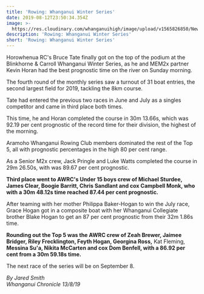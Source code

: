 ```yaml
---
title: 'Rowing: Whanganui Winter Series'
date: 2019-08-12T23:50:34.354Z
image: >-
  https://res.cloudinary.com/whanganuihigh/image/upload/v1565826850/News/Winter_Series.Chronicle_13.8.19.jpg
description: 'Rowing: Whanganui Winter Series'
short: 'Rowing: Whanganui Winter Series'
---
```

Horowhenua RC's Bruce Tate finally got on the top of the podium at the Blinkhorne & Carroll Whanganui Winter Series, as he and MEM2x partner Kevin Horan had the best prognostic time on the river on Sunday morning.

The fourth round of the monthly series saw a turnout of 31 boat entries, the second largest field for 2019, tackling the 8km course.

Tate had entered the previous two races in June and July as a singles competitor and came in third place both times.

This time, he and Horan completed the course in 30m 13.66s, which was 92.19 per cent prognostic of the record time for their division, the highest of the morning.

Aramoho Whanganui Rowing Club members dominated the rest of the Top 5, all with prognostic percentages in the high 80 per cent range.

As a Senior M2x crew, Jack Pringle and Luke Watts completed the course in 29m 26.50s, with was 89.67 per cent prognostic.

**Third place went to AWRC's Under 15 boys crew of Michael Sturdee, James Clear, Boogie Barritt, Chris Sandlant and cox Campbell Monk, who with a 30m 48.12s time reached 87.44 per cent prognostic.**

After teaming with her mother Philippa Baker-Hogan to win the July race, Grace Hogan got in a composite boat with her Whanganui Collegiate brother Blake Hogan to get an 87 per cent prognostic from their 32m 1.86s time.

**Rounding out the Top 5 was the AWRC crew of Zeah Brewer, Jaimee Bridger, Riley Frecklington, Feyth Hogan, Georgina Ross,** Kat Fleming, **Messina Su'a, Nikita McCarten and cox Dom Benfell, with a 86.92 per cent from a 30m 59.18s time.**

The next race of the series will be on September 8.

_By Jared Smith_\
_Whanganui Chronicle 13/8/19_
